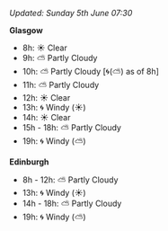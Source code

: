 *Updated: Sunday 5th June 07:30*

**Glasgow**

* 8h: :sunny: Clear
* 9h: :partly_sunny: Partly Cloudy
* 10h: :partly_sunny: Partly Cloudy [:cyclone:(:partly_sunny:) as of 8h]
* 11h: :partly_sunny: Partly Cloudy
* 12h: :sunny: Clear
* 13h: :cyclone: Windy (:sunny:)
* 14h: :sunny: Clear
* 15h - 18h: :partly_sunny: Partly Cloudy
* 19h: :cyclone: Windy (:partly_sunny:)

**Edinburgh**

* 8h - 12h: :partly_sunny: Partly Cloudy
* 13h: :cyclone: Windy (:sunny:)
* 14h - 18h: :partly_sunny: Partly Cloudy
* 19h: :cyclone: Windy (:partly_sunny:)
